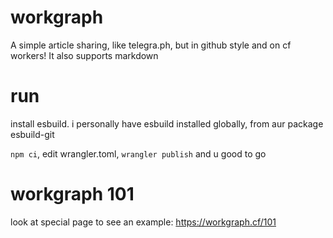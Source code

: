# workgraph

A simple article sharing, like telegra.ph, but in github style and on cf workers!
It also supports markdown

# run

install esbuild. i personally have esbuild installed globally, from aur package esbuild-git

`npm ci`, edit wrangler.toml, `wrangler publish` and u good to go

# workgraph 101

look at special page to see an example: https://workgraph.cf/101

